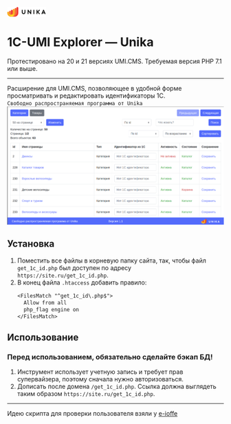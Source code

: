 [![Unika](./vendor/get1cId/img/unika_logo_black.png "Unika")](https://unikaweb.ru/)
# 1C-UMI Explorer — Unika
Протестировано на 20 и 21 версиях UMI.CMS. Требуемая версия PHP 7.1 или выше.
___
Расширение для UMI.CMS, позволяющее в удобной форме просматривать и редактировать идентификаторы 1С.  
`Свободно распространяемая программа от Unika`
![Пример вывода программы](./vendor/get1cId/img/example.png "Пример вывода программы")
## Установка
1.  Поместить все файлы в корневую папку сайта, так, чтобы файл `get_1c_id.php` был доступен по адресу `https://site.ru/get_1c_id.php`.
2.  В конец файла `.htaccess` добавить правило:  
    ```apacheconfig
    <FilesMatch "^get_1c_id\.php$">
      Allow from all
      php_flag engine on
    </FilesMatch>
    ```
## Использование
### Перед использованием, обязательно сделайте бэкап БД!
1.  Инструмент использует учетную запись и требует прав супервайзера, поэтому сначала нужно авторизоваться.
2.  Дописать после домена `/get_1c_id.php`. Ссылка должна выглядеть таким образом `https://site.ru/get_1c_id.php`.
___
Идею скрипта для проверки пользователя взяли у [e-ioffe](https://github.com/e-ioffe)
